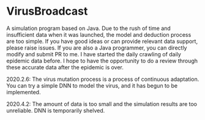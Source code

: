 # VirusBroadcast

A simulation program based on Java. Due to the rush of time and insufficient data when it was launched, the model and deduction process are too simple. If you have good ideas or can provide relevant data support, please raise issues.
If you are also a Java programmer, you can directly modify and submit PR to me. I have started the daily crawling of daily epidemic data before. I hope to have the opportunity to do a review through these accurate data after the epidemic is over.

2020.2.6:
The virus mutation process is a process of continuous adaptation. You can try a simple DNN to model the virus, and it has begun to be implemented.

2020.4.2:
The amount of data is too small and the simulation results are too unreliable. DNN is temporarily shelved.
